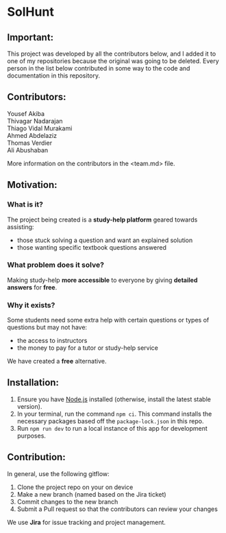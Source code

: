 # SolHunt

## Important:
This project was developed by all the contributors below, and I added it to one of my repositories because the original was going to be deleted. Every person in the list below contributed in some way to the code and documentation in this repository.

## Contributors:
Yousef Akiba  
Thivagar Nadarajan  
Thiago Vidal Murakami  
Ahmed Abdelaziz  
Thomas Verdier  
Ali Abushaban  

More information on the contributors in the <team.md> file.
## Motivation:
### What is it?
The project being created is a **study-help platform** geared towards assisting:
- those stuck solving a question and want an explained solution
- those wanting specific textbook questions answered

### What problem does it solve?
Making study-help **more accessible** to everyone by giving **detailed answers** for **free**.

### Why it exists?
Some students need some extra help with certain questions or types of questions but may not have:
- the access to instructors
- the money to pay for a tutor or study-help service

We have created a **free** alternative.

## Installation:

1. Ensure you have [Node.js](https://nodejs.org/en/) installed (otherwise, install the latest stable version).
2. In your terminal, run the command `npm ci`. This command installs the necessary packages based off the `package-lock.json` in this repo.
3. Run `npm run dev` to run a local instance of this app for development purposes.

## Contribution:
In general, use the following gitflow:
1. Clone the project repo on your on device
2. Make a new branch (named based on the Jira ticket)
3. Commit changes to the new branch
4. Submit a Pull request so that the contributors can review your changes

We use **Jira** for issue tracking and project management.

